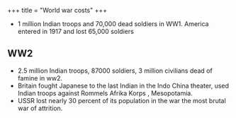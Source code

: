 +++
title = "World war costs"
+++

- 1 million Indian troops and 70,000 dead soldiers in WW1. America entered in 1917 and lost 65,000 soldiers

## WW2
- 2.5 million Indian troops, 87000 soldiers, 3 million civilians dead of famine in ww2.
- Britain fought Japanese to the last Indian in the Indo China theater, used Indian troops against Rommels Afrika Korps , Mesopotamia.
- USSR lost nearly 30 percent of its population in the war the most brutal war of attrition.